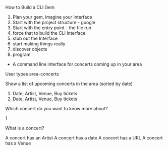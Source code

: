 How to Build a CLI Gem

1. Plan your gem, imagine your Interface
2. Start with the project structure - google
3. Start with the entry point - the file run
4. force that to build the CLI Interface
5. stub out the Interface
6. start making things really
7. discover objects
8. program

- A command line interface for concerts coming up in your area

User types area-concerts

Show a list of upcoming concerts in the area (sorted by date)

1. Date, Artist, Venue, Buy tickets
2. Date, Artist, Venue, Buy tickets

Which concert do you want to know more about?

1

What is a concert?

A concert has an Artist
A concert has a date
A concert has a URL
A concert has a Venue

